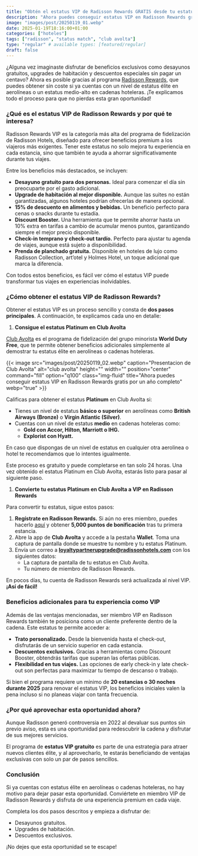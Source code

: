 ```yaml
---
title: "Obtén el estatus VIP de Radisson Rewards GRATIS desde tu estatus de aerolínea u hotel"
description: "Ahora puedes conseguir estatus VIP en Radisson Rewards gratis por un año completo. Sigue leyendo para descubrir cómo hacerlo."
image: "images/post/20250119_01.webp"
date: 2025-01-19T18:16:00+01:00
categories: ["hoteles"]
tags: ["radisson", "status match", "club avolta"]
type: "regular" # available types: [featured/regular]
draft: false
---
```


¿Alguna vez imaginaste disfrutar de beneficios exclusivos como desayunos gratuitos, upgrades de habitación y descuentos especiales sin pagar un centavo? Ahora es posible gracias al programa [Radisson Rewards](https://www.radissonhotels.com/en-us/radisson-rewards/join?refererCode=6015998094028739), que puedes obtener sin coste si ya cuentas con un nivel de estatus élite en aerolíneas o un estatus medio-alto en cadenas hoteleras. ¡Te explicamos todo el proceso para que no pierdas esta gran oportunidad!

### ¿Qué es el estatus VIP de Radisson Rewards y por qué te interesa?  

Radisson Rewards VIP es la categoría más alta del programa de fidelización de Radisson Hotels, diseñado para ofrecer beneficios premium a los viajeros más exigentes. Tener este estatus no solo mejora tu experiencia en cada estancia, sino que también te ayuda a ahorrar significativamente durante tus viajes.  

Entre los beneficios más destacados, se incluyen:  

- **Desayuno gratuito para dos personas.** Ideal para comenzar el día sin preocuparte por el gasto adicional.  
- **Upgrade de habitación al mejor disponible.** Aunque las suites no están garantizadas, algunos hoteles podrían ofrecerlas de manera opcional.  
- **15% de descuento en alimentos y bebidas.** Un beneficio perfecto para cenas o snacks durante tu estadía.  
- **Discount Booster.** Una herramienta que te permite ahorrar hasta un 10% extra en tarifas a cambio de acumular menos puntos, garantizando siempre el mejor precio disponible.  
- **Check-in temprano y check-out tardío.** Perfecto para ajustar tu agenda de viajes, aunque está sujeto a disponibilidad.  
- **Prenda de planchado gratuita.** Disponible en hoteles de lujo como Radisson Collection, art’otel y Holmes Hotel, un toque adicional que marca la diferencia.  

Con todos estos beneficios, es fácil ver cómo el estatus VIP puede transformar tus viajes en experiencias inolvidables.

### ¿Cómo obtener el estatus VIP de Radisson Rewards?  

Obtener el estatus VIP es un proceso sencillo y consta de **dos pasos principales**. A continuación, te explicamos cada uno en detalle:  

1. **Consigue el estatus Platinum en Club Avolta**  

[Club Avolta](https://www.clubavolta.com/es) es el programa de fidelización del grupo minorista **World Duty Free**, que te permite obtener beneficios adicionales simplemente al demostrar tu estatus élite en aerolíneas o cadenas hoteleras.  

{{< image src="images/post/20250119_02.webp" caption="Presentacion de Club Avolta" alt="club avolta" height="" width="" position="center" command="fill" option="q100" class="img-fluid" title="Ahora puedes conseguir estatus VIP en Radisson Rewards gratis por un año completo" webp="true" >}}

Calificas para obtener el estatus **Platinum** en Club Avolta si:  
- Tienes un nivel de estatus **básico o superior** en aerolíneas como **British Airways (Bronze)** o **Virgin Atlantic (Silver)**.  
- Cuentas con un nivel de estatus **medio** en cadenas hoteleras como:  
  - **Gold con Accor, Hilton, Marriott o IHG.**  
  - **Explorist con Hyatt.**  

En caso que dispongas de un nivel de estatus en cualquier otra aerolinea o hotel te recomendamos que lo intentes igualmente.

Este proceso es gratuito y puede completarse en tan solo 24 horas. Una vez obtenido el estatus Platinum en Club Avolta, estarás listo para pasar al siguiente paso.  

1. **Convierte tu estatus Platinum en Club Avolta a VIP en Radisson Rewards**  

Para convertir tu estatus, sigue estos pasos:  

1. **Regístrate en Radisson Rewards.** Si aún no eres miembro, puedes hacerlo [aquí](https://www.radissonhotels.com/en-us/radisson-rewards/join?refererCode=6015998094028739) y obtener **5,000 puntos de bonificación** tras tu primera estancia.  
2. Abre la app de **Club Avolta** y accede a la pestaña **Wallet**. Toma una captura de pantalla donde se muestre tu nombre y tu estatus Platinum.  
3. Envía un correo a **loyaltypartnerupgrade@radissonhotels.com** con los siguientes datos:  
   - La captura de pantalla de tu estatus en Club Avolta.  
   - Tu número de miembro de Radisson Rewards.  

En pocos días, tu cuenta de Radisson Rewards será actualizada al nivel VIP. **¡Así de fácil!**

### Beneficios adicionales para tu experiencia como VIP  

Además de las ventajas mencionadas, ser miembro VIP en Radisson Rewards también te posiciona como un cliente preferente dentro de la cadena. Este estatus te permite acceder a:  

- **Trato personalizado.** Desde la bienvenida hasta el check-out, disfrutarás de un servicio superior en cada estancia.  
- **Descuentos exclusivos.** Gracias a herramientas como Discount Booster, obtendrás tarifas que superan las ofertas públicas.  
- **Flexibilidad en tus viajes.** Las opciones de early check-in y late check-out son perfectas para maximizar tu tiempo de descanso o trabajo.  

Si bien el programa requiere un mínimo de **20 estancias o 30 noches durante 2025** para renovar el estatus VIP, los beneficios iniciales valen la pena incluso si no planeas viajar con tanta frecuencia.

### ¿Por qué aprovechar esta oportunidad ahora?  

Aunque Radisson generó controversia en 2022 al devaluar sus puntos sin previo aviso, esta es una oportunidad para redescubrir la cadena y disfrutar de sus mejores servicios.  

El programa de **estatus VIP gratuito** es parte de una estrategia para atraer nuevos clientes élite, y al aprovecharlo, te estarás beneficiando de ventajas exclusivas con solo un par de pasos sencillos.  

### Conclusión  

Si ya cuentas con estatus élite en aerolíneas o cadenas hoteleras, no hay motivo para dejar pasar esta oportunidad. Conviértete en miembro VIP de Radisson Rewards y disfruta de una experiencia premium en cada viaje.  

Completa los dos pasos descritos y empieza a disfrutar de:  
- Desayunos gratuitos.  
- Upgrades de habitación.  
- Descuentos exclusivos.  

¡No dejes que esta oportunidad se te escape!